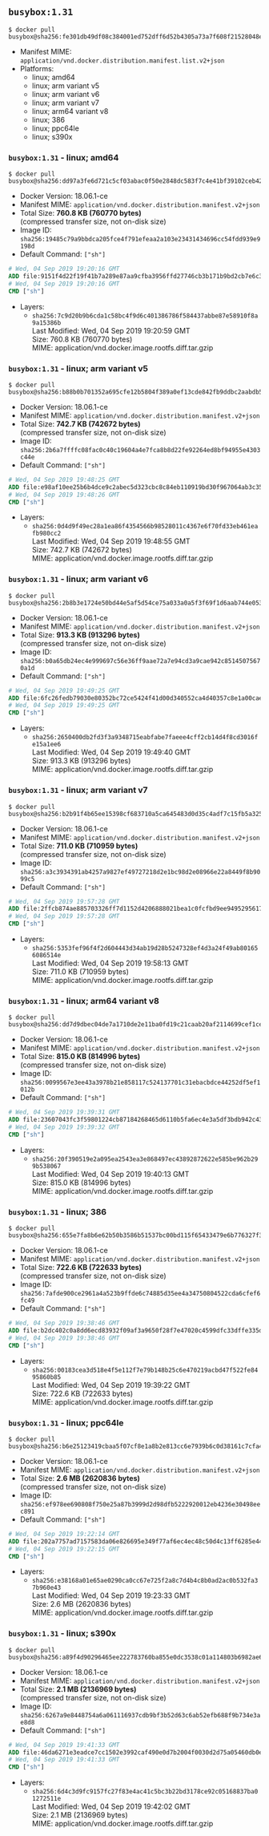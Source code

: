 ## `busybox:1.31`

```console
$ docker pull busybox@sha256:fe301db49df08c384001ed752dff6d52b4305a73a7f608f21528048e8a08b51e
```

-	Manifest MIME: `application/vnd.docker.distribution.manifest.list.v2+json`
-	Platforms:
	-	linux; amd64
	-	linux; arm variant v5
	-	linux; arm variant v6
	-	linux; arm variant v7
	-	linux; arm64 variant v8
	-	linux; 386
	-	linux; ppc64le
	-	linux; s390x

### `busybox:1.31` - linux; amd64

```console
$ docker pull busybox@sha256:dd97a3fe6d721c5cf03abac0f50e2848dc583f7c4e41bf39102ceb42edfd1808
```

-	Docker Version: 18.06.1-ce
-	Manifest MIME: `application/vnd.docker.distribution.manifest.v2+json`
-	Total Size: **760.8 KB (760770 bytes)**  
	(compressed transfer size, not on-disk size)
-	Image ID: `sha256:19485c79a9bbdca205fce4f791efeaa2a103e23431434696cc54fdd939e9198d`
-	Default Command: `["sh"]`

```dockerfile
# Wed, 04 Sep 2019 19:20:16 GMT
ADD file:9151f4d22f19f41b7a289e87aa9cfba3956ffd27746cb3b171b9bd2cb7e6c313 in / 
# Wed, 04 Sep 2019 19:20:16 GMT
CMD ["sh"]
```

-	Layers:
	-	`sha256:7c9d20b9b6cda1c58bc4f9d6c401386786f584437abbe87e58910f8a9a15386b`  
		Last Modified: Wed, 04 Sep 2019 19:20:59 GMT  
		Size: 760.8 KB (760770 bytes)  
		MIME: application/vnd.docker.image.rootfs.diff.tar.gzip

### `busybox:1.31` - linux; arm variant v5

```console
$ docker pull busybox@sha256:b88b0b701352a695cfe12b5804f389a0ef13cde842fb9ddbc2aabdb5ccbd852d
```

-	Docker Version: 18.06.1-ce
-	Manifest MIME: `application/vnd.docker.distribution.manifest.v2+json`
-	Total Size: **742.7 KB (742672 bytes)**  
	(compressed transfer size, not on-disk size)
-	Image ID: `sha256:2b6a7ffffc08fac0c40c19604a4e7fca8b8d22fe92264ed8bf94955e4303c44e`
-	Default Command: `["sh"]`

```dockerfile
# Wed, 04 Sep 2019 19:48:25 GMT
ADD file:e98af10ee25b6b4dce9c2abec5d323cbc8c84eb110919bd30f967064ab3c3508 in / 
# Wed, 04 Sep 2019 19:48:26 GMT
CMD ["sh"]
```

-	Layers:
	-	`sha256:0d4d9f49ec28a1ea86f4354566b98528011c4367e6f70fd33eb461eafb980cc2`  
		Last Modified: Wed, 04 Sep 2019 19:48:55 GMT  
		Size: 742.7 KB (742672 bytes)  
		MIME: application/vnd.docker.image.rootfs.diff.tar.gzip

### `busybox:1.31` - linux; arm variant v6

```console
$ docker pull busybox@sha256:2b8b3e1724e50bd44e5af5d54ce75a033a0a5f3f69f1d6aab744e053ddc96959
```

-	Docker Version: 18.06.1-ce
-	Manifest MIME: `application/vnd.docker.distribution.manifest.v2+json`
-	Total Size: **913.3 KB (913296 bytes)**  
	(compressed transfer size, not on-disk size)
-	Image ID: `sha256:b0a65db24ec4e999697c56e36ff9aae72a7e94cd3a9cae942c85145075670a1d`
-	Default Command: `["sh"]`

```dockerfile
# Wed, 04 Sep 2019 19:49:25 GMT
ADD file:6fc26fedb79030e80352bc72ce5424f41d00d340552ca4d40357c8e1a00cae24 in / 
# Wed, 04 Sep 2019 19:49:25 GMT
CMD ["sh"]
```

-	Layers:
	-	`sha256:2650400db2fd3f3a9348715eabfabe7faeee4cff2cb14d4f8cd3016fe15a1ee6`  
		Last Modified: Wed, 04 Sep 2019 19:49:40 GMT  
		Size: 913.3 KB (913296 bytes)  
		MIME: application/vnd.docker.image.rootfs.diff.tar.gzip

### `busybox:1.31` - linux; arm variant v7

```console
$ docker pull busybox@sha256:b2b91f4b65ee15398cf683710a5ca645483d0d35c4adf7c15fb5a32526db9e1b
```

-	Docker Version: 18.06.1-ce
-	Manifest MIME: `application/vnd.docker.distribution.manifest.v2+json`
-	Total Size: **711.0 KB (710959 bytes)**  
	(compressed transfer size, not on-disk size)
-	Image ID: `sha256:a3c3934391ab4257a9827ef49727218d2e1bc98d2e08966e22a8449f8b9099c5`
-	Default Command: `["sh"]`

```dockerfile
# Wed, 04 Sep 2019 19:57:28 GMT
ADD file:2ffcb874ae885703326ff7d1152d4206888021bea1c0fcfbd9ee9495295617b9 in / 
# Wed, 04 Sep 2019 19:57:28 GMT
CMD ["sh"]
```

-	Layers:
	-	`sha256:5353fef96f4f2d604443d34ab19d28b5247328ef4d3a24f49ab801656086514e`  
		Last Modified: Wed, 04 Sep 2019 19:58:13 GMT  
		Size: 711.0 KB (710959 bytes)  
		MIME: application/vnd.docker.image.rootfs.diff.tar.gzip

### `busybox:1.31` - linux; arm64 variant v8

```console
$ docker pull busybox@sha256:dd7d9dbec04de7a1710de2e11ba0fd19c21caab20af2114699cef1ceab98f81a
```

-	Docker Version: 18.06.1-ce
-	Manifest MIME: `application/vnd.docker.distribution.manifest.v2+json`
-	Total Size: **815.0 KB (814996 bytes)**  
	(compressed transfer size, not on-disk size)
-	Image ID: `sha256:0099567e3ee43a3978b21e858117c524137701c31ebacbdce44252df5ef1012b`
-	Default Command: `["sh"]`

```dockerfile
# Wed, 04 Sep 2019 19:39:31 GMT
ADD file:23607043fc3f59801224cb87184268465d6110b5fa6ec4e3a5df3bdb942c43c2 in / 
# Wed, 04 Sep 2019 19:39:32 GMT
CMD ["sh"]
```

-	Layers:
	-	`sha256:20f390519e2a095ea2543ea3e868497ec43892872622e585be962b299b538067`  
		Last Modified: Wed, 04 Sep 2019 19:40:13 GMT  
		Size: 815.0 KB (814996 bytes)  
		MIME: application/vnd.docker.image.rootfs.diff.tar.gzip

### `busybox:1.31` - linux; 386

```console
$ docker pull busybox@sha256:655e7fa8b6e62b50b3586b51537bc00bd115f65433479e6b776327f36adb3b14
```

-	Docker Version: 18.06.1-ce
-	Manifest MIME: `application/vnd.docker.distribution.manifest.v2+json`
-	Total Size: **722.6 KB (722633 bytes)**  
	(compressed transfer size, not on-disk size)
-	Image ID: `sha256:7afde900ce2961a4a523b9ffde6c74885d35ee4a34750804522cda6cfef6fc49`
-	Default Command: `["sh"]`

```dockerfile
# Wed, 04 Sep 2019 19:38:46 GMT
ADD file:b2dc402c0a8dd6ecd83932f09af3a9650f28f7e47020c4599dfc33dffe335d41 in / 
# Wed, 04 Sep 2019 19:38:46 GMT
CMD ["sh"]
```

-	Layers:
	-	`sha256:00183cea3d518e4f5e112f7e79b148b25c6e470219acbd47f522fe8495860b85`  
		Last Modified: Wed, 04 Sep 2019 19:39:22 GMT  
		Size: 722.6 KB (722633 bytes)  
		MIME: application/vnd.docker.image.rootfs.diff.tar.gzip

### `busybox:1.31` - linux; ppc64le

```console
$ docker pull busybox@sha256:b6e25123419cbaa5f07cf8e1a8b2e813cc6e7939b6c0d38161c7cfa435dbdc8d
```

-	Docker Version: 18.06.1-ce
-	Manifest MIME: `application/vnd.docker.distribution.manifest.v2+json`
-	Total Size: **2.6 MB (2620836 bytes)**  
	(compressed transfer size, not on-disk size)
-	Image ID: `sha256:ef978ee690808f750e25a87b3999d2d98dfb5222920012eb4236e30498eec891`
-	Default Command: `["sh"]`

```dockerfile
# Wed, 04 Sep 2019 19:22:14 GMT
ADD file:202a7757ad7157583da06e826695e349f77af6ec4ec48c50d4c13ff6285e4404 in / 
# Wed, 04 Sep 2019 19:22:15 GMT
CMD ["sh"]
```

-	Layers:
	-	`sha256:e38168a01e65ae0290ca0cc67e725f2a8c7d4b4c8b0ad2ac0b532fa37b960e43`  
		Last Modified: Wed, 04 Sep 2019 19:23:33 GMT  
		Size: 2.6 MB (2620836 bytes)  
		MIME: application/vnd.docker.image.rootfs.diff.tar.gzip

### `busybox:1.31` - linux; s390x

```console
$ docker pull busybox@sha256:a89f4d90296465ee222783760ba855e0dc3538c01a114803b6982ae678fca671
```

-	Docker Version: 18.06.1-ce
-	Manifest MIME: `application/vnd.docker.distribution.manifest.v2+json`
-	Total Size: **2.1 MB (2136969 bytes)**  
	(compressed transfer size, not on-disk size)
-	Image ID: `sha256:6267a9e8448754a6a061116937cdb9bf3b52d63c6ab52efb688f9b734e3ae8d8`
-	Default Command: `["sh"]`

```dockerfile
# Wed, 04 Sep 2019 19:41:33 GMT
ADD file:46da6271e3eadce7cc1502e3992caf490e0d7b2004f0030d2d75a05460db0e2e in / 
# Wed, 04 Sep 2019 19:41:33 GMT
CMD ["sh"]
```

-	Layers:
	-	`sha256:6d4c3d9fc9157fc27f83e4ac41c5bc3b22bd3178ce92c05168837ba01272511e`  
		Last Modified: Wed, 04 Sep 2019 19:42:02 GMT  
		Size: 2.1 MB (2136969 bytes)  
		MIME: application/vnd.docker.image.rootfs.diff.tar.gzip
